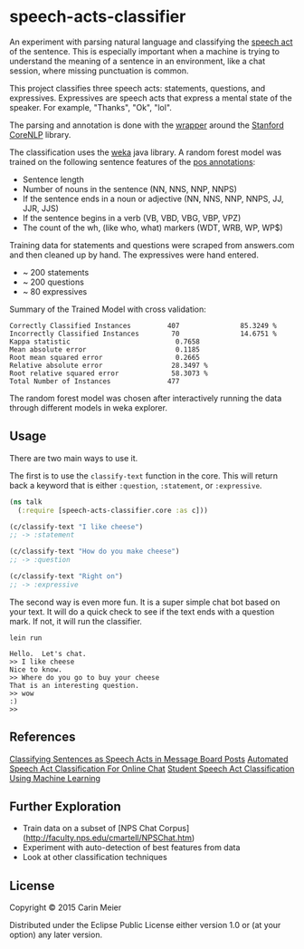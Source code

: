 # speech-acts-classifier

An experiment with parsing natural language and classifying the [speech act](https://en.wikipedia.org/wiki/Speech_act) of the sentence.
This is especially important when a machine is trying to understand the meaning of a sentence in an environment, like a chat session,
where missing punctuation is common.

This project classifies three speech acts: statements, questions, and expressives.  Expressives are speech acts that express a mental state of the speaker.  For example, "Thanks", "Ok", "lol".

The parsing and annotation is done with the [wrapper](https://github.com/gigasquid/stanford-talk) around the [Stanford CoreNLP](http://nlp.stanford.edu/software/corenlp.shtml) library.

The classification uses the [weka](http://www.cs.waikato.ac.nz/ml/weka/) java library.  A random forest model was trained on the following sentence features of the [pos annotations](https://www.ling.upenn.edu/courses/Fall_2003/ling001/penn_treebank_pos.html):

* Sentence length
* Number of nouns in the sentence (NN, NNS, NNP, NNPS)
* If the sentence ends in a noun or adjective (NN, NNS, NNP, NNPS, JJ, JJR, JJS)
* If the sentence begins in a verb (VB, VBD, VBG, VBP, VPZ)
* The count of the wh, (like who, what) markers (WDT, WRB, WP, WP$)

Training data for statements and questions were scraped from answers.com and then cleaned up by hand.  The expressives were hand entered.

* ~ 200 statements
* ~ 200 questions
* ~ 80 expressives

Summary of the Trained Model with cross validation:

```
Correctly Classified Instances         407               85.3249 %
Incorrectly Classified Instances        70               14.6751 %
Kappa statistic                          0.7658
Mean absolute error                      0.1185
Root mean squared error                  0.2665
Relative absolute error                 28.3497 %
Root relative squared error             58.3073 %
Total Number of Instances              477
```

The random forest model was chosen after interactively running the data through different models in weka explorer.

## Usage

There are two main ways to use it.

The first is to use the `classify-text` function in the core.  This will return back a keyword that is either `:question`, `:statement`, or `:expressive`.

```clojure
(ns talk
  (:require [speech-acts-classifier.core :as c]))

(c/classify-text "I like cheese")
;; -> :statement

(c/classify-text "How do you make cheese")
;; -> :question

(c/classify-text "Right on")
;; -> :expressive
```

The second way is even more fun.  It is a super simple chat bot based on your text.
It will do a quick check to see if the text ends with a question mark.  If not, it will run the classifier.


```
lein run
```

```
Hello.  Let's chat.
>> I like cheese
Nice to know.
>> Where do you go to buy your cheese
That is an interesting question.
>> wow
:)
>>
```

## References
[Classifying Sentences as Speech Acts in Message Board Posts](https://www.cs.utah.edu/~riloff/pdfs/emnlp11-speechacts.pdf)
[Automated Speech Act Classification For Online Chat](http://ceur-ws.org/Vol-710/paper22.pdf)
[Student Speech Act Classification Using Machine Learning ](https://www.aaai.org/ocs/index.php/FLAIRS/FLAIRS11/paper/viewFile/2635/3040)

## Further Exploration

* Train data on a subset of [NPS Chat Corpus] (http://faculty.nps.edu/cmartell/NPSChat.htm)
* Experiment with auto-detection of best features from data
* Look at other classification techniques


## License

Copyright © 2015 Carin Meier

Distributed under the Eclipse Public License either version 1.0 or (at your option) any later version.
